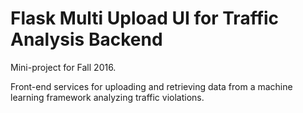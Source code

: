# Flask Multi Upload UI for Traffic Analysis Backend

Mini-project for Fall 2016.

Front-end services for uploading and retrieving data from a machine learning framework analyzing traffic violations. 






